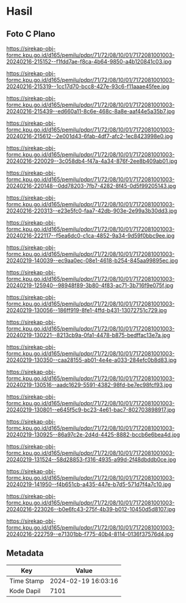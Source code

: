 # Hasil

## Foto C Plano

https://sirekap-obj-formc.kpu.go.id/d165/pemilu/pdpr/71/72/08/10/01/7172081001003-20240216-215152--f1fdd7ae-f8ca-4b64-9850-a4b120841c03.jpg

https://sirekap-obj-formc.kpu.go.id/d165/pemilu/pdpr/71/72/08/10/01/7172081001003-20240216-215319--1cc17d70-bcc8-427e-93c6-f11aaae45fee.jpg

https://sirekap-obj-formc.kpu.go.id/d165/pemilu/pdpr/71/72/08/10/01/7172081001003-20240216-215439--ed660a11-8c6e-468c-8a8e-aaf44e5a35b7.jpg

https://sirekap-obj-formc.kpu.go.id/d165/pemilu/pdpr/71/72/08/10/01/7172081001003-20240216-215612--2e001d43-6fab-4df7-afc2-1ec8423998e0.jpg

https://sirekap-obj-formc.kpu.go.id/d165/pemilu/pdpr/71/72/08/10/01/7172081001003-20240216-220029--3c058db4-f47a-4a34-876f-2ee8b409ab01.jpg

https://sirekap-obj-formc.kpu.go.id/d165/pemilu/pdpr/71/72/08/10/01/7172081001003-20240216-220148--0dd78203-7fb7-4282-8f45-0d5f99205143.jpg

https://sirekap-obj-formc.kpu.go.id/d165/pemilu/pdpr/71/72/08/10/01/7172081001003-20240216-220313--e23e5fc0-faa7-42db-903e-2e99a3b30dd3.jpg

https://sirekap-obj-formc.kpu.go.id/d165/pemilu/pdpr/71/72/08/10/01/7172081001003-20240216-222117--f5ea6dc0-c1ca-4852-9a34-9d59f0bbc9ee.jpg

https://sirekap-obj-formc.kpu.go.id/d165/pemilu/pdpr/71/72/08/10/01/7172081001003-20240219-140039--ec9aa0ec-08e1-4618-b254-845aa99895ec.jpg

https://sirekap-obj-formc.kpu.go.id/d165/pemilu/pdpr/71/72/08/10/01/7172081001003-20240219-125940--98948f89-3b80-4f83-ac71-3b716f9e075f.jpg

https://sirekap-obj-formc.kpu.go.id/d165/pemilu/pdpr/71/72/08/10/01/7172081001003-20240219-130056--186ff919-8fe1-4ffd-b431-13072751c729.jpg

https://sirekap-obj-formc.kpu.go.id/d165/pemilu/pdpr/71/72/08/10/01/7172081001003-20240219-130221--8213cb9a-0fa1-4478-b875-bedffac13e7a.jpg

https://sirekap-obj-formc.kpu.go.id/d165/pemilu/pdpr/71/72/08/10/01/7172081001003-20240219-130350--caa28155-ab01-4e4e-a033-284efc0b8d83.jpg

https://sirekap-obj-formc.kpu.go.id/d165/pemilu/pdpr/71/72/08/10/01/7172081001003-20240219-130516--aadc1629-5591-4382-98fd-be7ec98fcf93.jpg

https://sirekap-obj-formc.kpu.go.id/d165/pemilu/pdpr/71/72/08/10/01/7172081001003-20240219-130801--e645f5c9-bc23-4e61-bac7-802703898917.jpg

https://sirekap-obj-formc.kpu.go.id/d165/pemilu/pdpr/71/72/08/10/01/7172081001003-20240219-130925--86a97c2e-2d4d-4425-8882-bccb6e6bea4d.jpg

https://sirekap-obj-formc.kpu.go.id/d165/pemilu/pdpr/71/72/08/10/01/7172081001003-20240219-131524--58d28853-f316-4935-a99d-2f48dbddb0ce.jpg

https://sirekap-obj-formc.kpu.go.id/d165/pemilu/pdpr/71/72/08/10/01/7172081001003-20240219-141950--f4b651cb-a435-447e-b7d5-571d7f4a7c10.jpg

https://sirekap-obj-formc.kpu.go.id/d165/pemilu/pdpr/71/72/08/10/01/7172081001003-20240216-223026--b0e6fc43-275f-4b39-b012-10450d5d8107.jpg

https://sirekap-obj-formc.kpu.go.id/d165/pemilu/pdpr/71/72/08/10/01/7172081001003-20240216-222759--e71301bb-f775-40b4-8114-0136f37576d4.jpg


## Metadata

| Key        | Value               |
| ---------- | ------------------- |
| Time Stamp | 2024-02-19 16:03:16 |
| Kode Dapil | 7101                |



